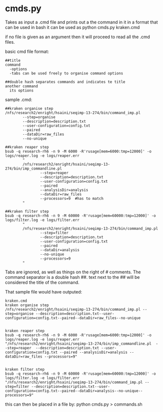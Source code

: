 # cmds.py
Takes as input a .cmd file and prints out a the command in it in a format that can be used in bash
it can be used as
  python cmds.py kraken.cmd

if no file is given as an argument then it will proceed to read all the .cmd files.

basic cmd file format:
```
##title
command
  -options
  -tabs can be used freely to organise command options

##double hash separates commands and indicates te title
another command
  its options

```
sample .cmd:
```
##kraken organise step
/nfs/research2/enright/hsaini/seqimp-13-274/bin/command_imp.pl
        --step=organise
        --description=description.txt
        --user-configuration=config.txt
        --paired
        --dataDir=raw_files
        --no-unique

##kraken reaper step
bsub -q research-rh6 -n 9 -M 6000 -R'rusage[mem=6000:tmp=12000]' -o logs/reaper.log -e logs/reaper.err
        "
        /nfs/research2/enright/hsaini/seqimp-13-274/bin/imp_commandline.pl
                --step=reaper
                --description=description.txt
                --user-configuration=config.txt
                --paired
                --analysisDir=analysis
                --dataDir=raw_files
                --processors=9  #has to match
        "

##kraken filter step
bsub -q research-rh6 -n 9 -M 60000 -R'rusage[mem=60000:tmp=12000]' -o logs/filter.log -e logs/filter.err
        "
        /nfs/research2/enright/hsaini/seqimp-13-274/bin/command_imp.pl
                --step=filter
                --description=description.txt
                --user-configuration=config.txt
                --paired
                --dataDir=analysis
                --no-unique
                --processors=9
        "
```
Tabs are ignored, as well as things on the right of # comments. 
The command separator is a double hash ##.
text next to the ## will be considered the title of the command.

That sample file would have outputed:
```
kraken.cmd
kraken organise step
/nfs/research2/enright/hsaini/seqimp-13-274/bin/command_imp.pl --step=organise --description=description.txt--user-configuration=config.txt--paired--dataDir=raw_files--no-unique


kraken reaper step
bsub -q research-rh6 -n 9 -M 6000 -R'rusage[mem=6000:tmp=12000]' -o logs/reaper.log -e logs/reaper.err "/nfs/research2/enright/hsaini/seqimp-13-274/bin/imp_commandline.pl  --step=reaper  --description=description.txt --user-configuration=config.txt --paired --analysisDir=analysis --dataDir=raw_files --processors=9"


kraken filter step
bsub -q research-rh6 -n 9 -M 60000 -R'rusage[mem=60000:tmp=12000]' -o logs/filter.log -e logs/filter.err "/nfs/research2/enright/hsaini/seqimp-13-274/bin/command_imp.pl --step=filter --description=description.txt--user-configuration=config.txt--paired--dataDir=analysis--no-unique--processors=9"
```
this can then be placed in a file by:
python cmds.py > commands.sh


